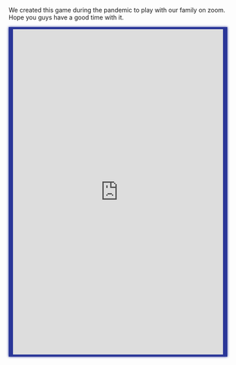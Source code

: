 We created this game during the pandemic to play with our family on zoom. Hope you guys have a good time with it.

<div style="max-width:500px; background-color:#2a3698; text-align:center; box-shadow: #2a3698 0 0 5px 0; padding:5px 10px"><iframe src="https://jeopardylabs.com/play/bollywood-jeopardy-234?embed=1" frameborder="0" width="100%" height="750"></iframe></div>
